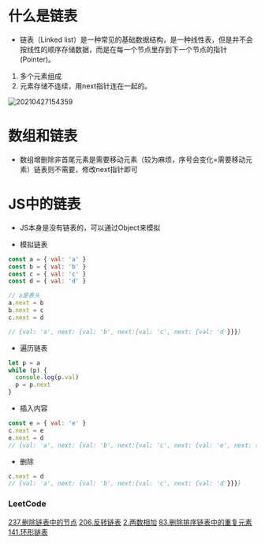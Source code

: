 # 什么是链表

- 链表（Linked list）是一种常见的基础数据结构，是一种线性表，但是并不会按线性的顺序存储数据，而是在每一个节点里存到下一个节点的指针(Pointer)。

1. 多个元素组成
2. 元素存储不连续，用next指针连在一起的。

![20210427154359](https://cdn.jsdelivr.net/gh/rsl140/imgCdn@main/imgs/20210427154359.png)

# 数组和链表

- 数组增删除非首尾元素是需要移动元素（较为麻烦，序号会变化=需要移动元素）链表则不需要，修改next指针即可

# JS中的链表

- JS本身是没有链表的，可以通过Object来模拟

- 模拟链表

``` javascript
const a = { val: 'a' }
const b = { val: 'b' }
const c = { val: 'c' }
const d = { val: 'd' }

// a是表头
a.next = b
b.next = c
c.next = d

// {val: 'a', next: {val: 'b', next:{val: 'c', next: {val: 'd'}}}}
```

- 遍历链表

``` javascript
let p = a
while (p) {
  console.log(p.val)
  p = p.next
}
```

- 插入内容

``` javascript
const e = { val: 'e' }
c.next = e
e.next = d
// {val: 'a', next: {val: 'b', next:{val: 'c', next: {val: 'e', next: {val: 'd'}}}}}}
```

- 删除

``` javascript
c.next = d
// {val: 'a', next: {val: 'b', next:{val: 'c', next: {val: 'd'}}}}
```

### LeetCode

[237.删除链表中的节点](https://leetcode-cn.com/problems/delete-node-in-a-linked-list)
[206.反转链表](https://leetcode-cn.com/problems/reverse-linked-list)
[2.两数相加](https://leetcode-cn.com/problems/add-two-numbers)
[83.删除排序链表中的重复元素](https://leetcode-cn.com/problems/remove-duplicates-from-sorted-list)
[141.环形链表](https://leetcode-cn.com/problems/linked-list-cycle)